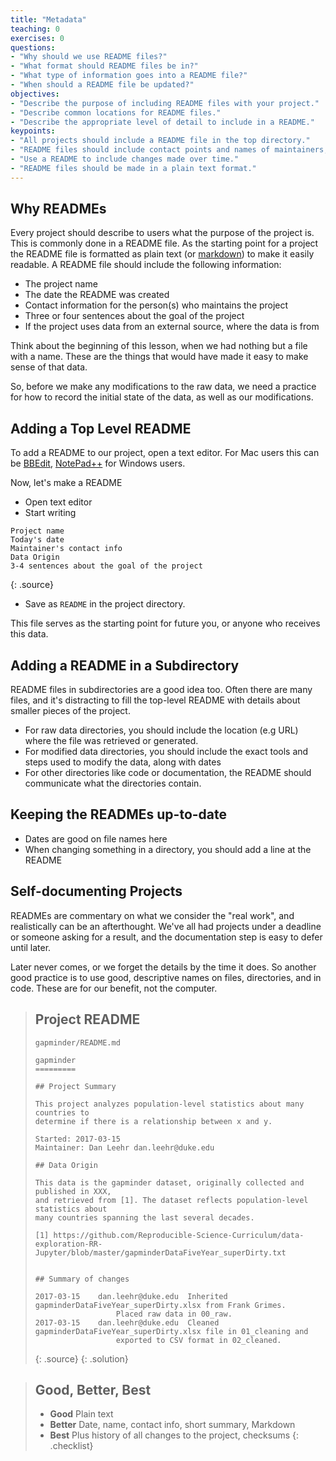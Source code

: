 ```yaml
---
title: "Metadata"
teaching: 0
exercises: 0
questions:
- "Why should we use README files?"
- "What format should README files be in?"
- "What type of information goes into a README file?"
- "When should a README file be updated?"
objectives:
- "Describe the purpose of including README files with your project."
- "Describe common locations for README files."
- "Describe the appropriate level of detail to include in a README."
keypoints:
- "All projects should include a README file in the top directory."
- "README files should include contact points and names of maintainers, date, brief description of the intent of the project, and the source of any data files."
- "Use a README to include changes made over time."
- "README files should be made in a plain text format."
---
```

## Why READMEs

Every project should describe to users what the purpose of the project is. This is commonly done in a README file. As the starting point for a project the README file is formatted as plain text (or [markdown](https://guides.github.com/features/mastering-markdown/)) to make it easily readable. A README file should include the following information:

- The project name
- The date the README was created
- Contact information for the person(s) who maintains the project
- Three or four sentences about the goal of the project
- If the project uses data from an external source, where the data is from

Think about the beginning of this lesson, when we had nothing but a file with a name. These are the things that would have made it easy to make sense of that data.

So, before we make any modifications to the raw data, we need a practice for how to record the initial state of the data, as well as our modifications.

## Adding a Top Level README

To add a README to our project, open a text editor. For Mac users this can be [BBEdit](http://www.barebones.com/products/bbedit/index.html), [NotePad++](https://notepad-plus-plus.org/) for Windows users.

Now, let's make a README

* Open text editor
* Start writing

~~~
Project name
Today's date
Maintainer's contact info
Data Origin
3-4 sentences about the goal of the project
~~~
{: .source}

* Save as `README` in the project directory.

This file serves as the starting point for future you, or anyone who receives this data.

## Adding a README in a Subdirectory

README files in subdirectories are a good idea too. Often there are many files, and it's distracting to fill the top-level README with details about smaller pieces of the project.

- For raw data directories, you should include the location (e.g URL) where the file was retrieved or generated.
- For modified data directories, you should include the exact tools and steps used to modify the data, along with dates
- For other directories like code or documentation, the README should communicate what the directories contain.

## Keeping the READMEs up-to-date

- Dates are good on file names here
- When changing something in a directory, you should add a line at the README

## Self-documenting Projects

READMEs are commentary on what we consider the "real work", and realistically can be an afterthought. We've all had projects under a deadline or someone asking for a result, and the documentation step is easy to defer until later.

Later never comes, or we forget the details by the time it does. So another good practice is to use good, descriptive names on files, directories, and in code. These are for our benefit, not the computer.

> ## Project README
> `gapminder/README.md`
> ~~~
> gapminder
> =========
>
> ## Project Summary
>
> This project analyzes population-level statistics about many countries to
> determine if there is a relationship between x and y.
>
> Started: 2017-03-15
> Maintainer: Dan Leehr dan.leehr@duke.edu
>
> ## Data Origin
>
> This data is the gapminder dataset, originally collected and published in XXX,
> and retrieved from [1]. The dataset reflects population-level statistics about
> many countries spanning the last several decades.
>
> [1] https://github.com/Reproducible-Science-Curriculum/data-exploration-RR-Jupyter/blob/master/gapminderDataFiveYear_superDirty.txt
>
>
> ## Summary of changes
>
> 2017-03-15	dan.leehr@duke.edu	Inherited gapminderDataFiveYear_superDirty.xlsx from Frank Grimes.
> 					Placed raw data in 00_raw.
> 2017-03-15	dan.leehr@duke.edu	Cleaned gapminderDataFiveYear_superDirty.xlsx file in 01_cleaning and
> 					exported to CSV format in 02_cleaned.
> ~~~
> {: .source}
{: .solution}

> ## Good, Better, Best
>
> - **Good** Plain text
> - **Better** Date, name, contact info, short summary, Markdown
> - **Best** Plus history of all changes to the project, checksums
{: .checklist}





